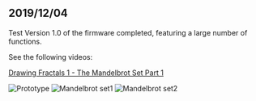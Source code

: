 ## 2019/12/04

Test Version 1.0 of the firmware completed, featuring a large number of functions. 

See the following videos:

[Drawing Fractals 1 - The Mandelbrot Set Part 1](https://www.youtube.com/watch?v=Ev7-7Hwkang) 

![Prototype](https://live.staticflickr.com/65535/49206023653_9760183c1b.jpg) 
![Mandelbrot set1](https://live.staticflickr.com/65535/49136352892_b0159df85d.jpg) ![Mandelbrot set2](https://live.staticflickr.com/65535/49206026533_c374309a02.jpg)




